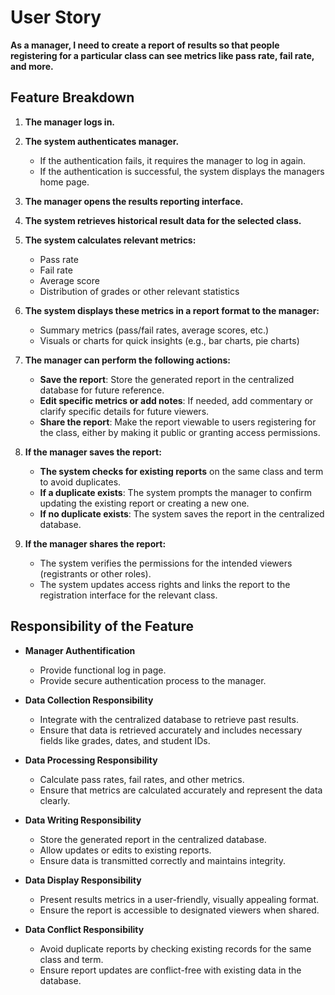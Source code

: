 # User Story
**As a manager, I need to create a report of results so that people registering for a particular class can see metrics like pass rate, fail rate, and more.**

## Feature Breakdown

1. **The manager logs in.**

2. **The system authenticates manager.**
   - If the authentication fails, it requires the manager to log in again.
   - If the authentication is successful, the system displays the managers home page.

3. **The manager opens the results reporting interface.**
   
4. **The system retrieves historical result data for the selected class.**
   
5. **The system calculates relevant metrics:**
   - Pass rate
   - Fail rate
   - Average score
   - Distribution of grades or other relevant statistics

6. **The system displays these metrics in a report format to the manager:**
   - Summary metrics (pass/fail rates, average scores, etc.)
   - Visuals or charts for quick insights (e.g., bar charts, pie charts)

7. **The manager can perform the following actions:**
   - **Save the report**: Store the generated report in the centralized database for future reference.
   - **Edit specific metrics or add notes**: If needed, add commentary or clarify specific details for future viewers.
   - **Share the report**: Make the report viewable to users registering for the class, either by making it public or granting access permissions.

8. **If the manager saves the report:**
   - **The system checks for existing reports** on the same class and term to avoid duplicates.
   - **If a duplicate exists**: The system prompts the manager to confirm updating the existing report or creating a new one.
   - **If no duplicate exists**: The system saves the report in the centralized database.

9. **If the manager shares the report:**
   - The system verifies the permissions for the intended viewers (registrants or other roles).
   - The system updates access rights and links the report to the registration interface for the relevant class.

## Responsibility of the Feature

- **Manager Authentification**
  - Provide functional log in page.
  - Provide secure authentication process to the manager. 

- **Data Collection Responsibility**
  - Integrate with the centralized database to retrieve past results.
  - Ensure that data is retrieved accurately and includes necessary fields like grades, dates, and student IDs.

- **Data Processing Responsibility**
  - Calculate pass rates, fail rates, and other metrics.
  - Ensure that metrics are calculated accurately and represent the data clearly.

- **Data Writing Responsibility**
  - Store the generated report in the centralized database.
  - Allow updates or edits to existing reports.
  - Ensure data is transmitted correctly and maintains integrity.

- **Data Display Responsibility**
  - Present results metrics in a user-friendly, visually appealing format.
  - Ensure the report is accessible to designated viewers when shared.

- **Data Conflict Responsibility**
  - Avoid duplicate reports by checking existing records for the same class and term.
  - Ensure report updates are conflict-free with existing data in the database.
